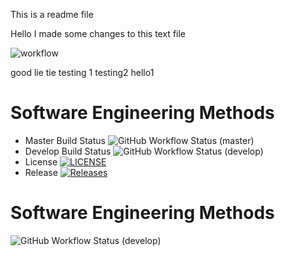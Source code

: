 This is a readme file

Hello I made some changes to this text file

![workflow](https://github.com/STharHtet/sem1/actions/workflows/main.yml/badge.svg)

good
lie
tie
testing 1
testing2
hello1

# Software Engineering Methods
* Master Build Status ![GitHub Workflow Status (master)](https://img.shields.io/github/actions/workflow/status/STharHtet/sem1/main.yml?branch=master)
* Develop Build Status ![GitHub Workflow Status (develop)](https://img.shields.io/github/actions/workflow/status/STharHtet/sem1/main.yml?branch=develop)
* License [![LICENSE](https://img.shields.io/github/license/STharHtet/sem.svg?style=flat-square)](https://github.com/STharHtet/sem1/blob/master/LICENSE)
* Release [![Releases](https://img.shields.io/github/release/STharHtet/sem1/all.svg?style=flat-square)](https://github.com/STharHtet/sem1/releases)

# Software Engineering Methods
![GitHub Workflow Status (develop)](https://img.shields.io/github/workflow/status/STharHtet/sem1/main.yml/develop?style=flat-square)